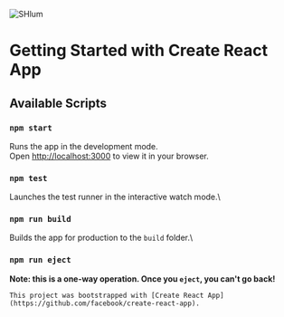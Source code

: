 ![SHlum](https://slum.broccolirecords.com/images/logo.png)

# Getting Started with Create React App

## Available Scripts

### `npm start`

Runs the app in the development mode.\
Open [http://localhost:3000](http://localhost:3000) to view it in your browser.

### `npm test`

Launches the test runner in the interactive watch mode.\

### `npm run build`

Builds the app for production to the `build` folder.\

### `npm run eject`

**Note: this is a one-way operation. Once you `eject`, you can't go back!**

```
This project was bootstrapped with [Create React App](https://github.com/facebook/create-react-app).
```
